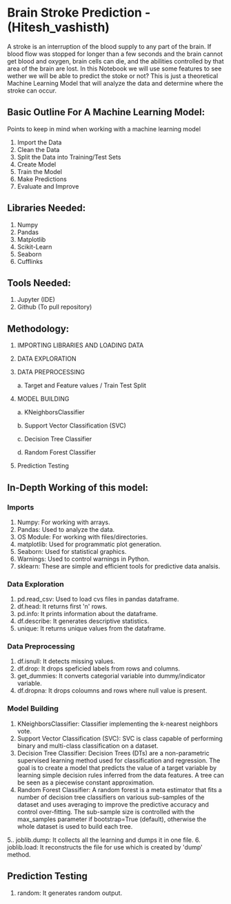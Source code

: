 # Brain Stroke Prediction - (Hitesh_vashisth)


A stroke is an interruption of the blood supply to any part of the brain. If blood flow was stopped for longer than a few seconds and the brain cannot get blood and oxygen, brain cells can die, and the abilities controlled by that area of the brain are lost. In this Notebook we will use some features to see wether we will be able to predict the stoke or not? This is just a theoretical Machine Learning Model that will analyze the data and determine where the stroke can occur.

## Basic Outline For A Machine Learning Model:

Points to keep in mind when working with a machine learning model

1. Import the Data
2. Clean the Data
3. Split the Data into Training/Test Sets
4. Create Model
5. Train the Model
6. Make Predictions
7. Evaluate and Improve

## Libraries Needed:

1. Numpy
2. Pandas
3. Matplotlib
4. Scikit-Learn
5. Seaborn
6. Cufflinks

## Tools Needed:

1. Jupyter (IDE)
2. Github (To pull repository)


## Methodology:

1. IMPORTING LIBRARIES AND LOADING DATA
2. DATA EXPLORATION
3. DATA PREPROCESSING

    a. Target and Feature values / Train Test Split
4. MODEL BUILDING

    a. KNeighborsClassifier

    b. Support Vector Classification (SVC)

    c. Decision Tree Classifier

    d. Random Forest Classifier

5. Prediction Testing


## In-Depth Working of this model:

### Imports

1. Numpy: For working with arrays.
2. Pandas: Used to analyze the data.
3. OS Module: For working with files/directories.
4. matplotlib: Used for programmatic plot generation.
5. Seaborn: Used for statistical graphics.
6. Warnings: Used to control warnings in Python.
7. sklearn: These are simple and efficient tools for predictive data analsis.

### Data Exploration

1. pd.read_csv: Used to load cvs files in pandas dataframe.
2. df.head: It returns first 'n' rows.
3. pd.info: It prints information about the dataframe.
4. df.describe: It generates descriptive statistics.
5. unique: It returns unique values from the dataframe.

### Data Preprocessing

1. df.isnull: It detects missing values.
2. df.drop: It drops speficied labels from rows and columns.
3. get_dummies: It converts categorial variable into dummy/indicator variable.
4. df.dropna: It drops coloumns and rows where null value is present.

### Model Building

1. KNeighborsClassifier: Classifier implementing the k-nearest neighbors vote.
2. Support Vector Classification (SVC): SVC is class capable of performing binary and multi-class classification on a dataset.
3. Decision Tree Classifier: Decision Trees (DTs) are a non-parametric supervised learning method used for classification and regression. The goal is to create a model that predicts the value of a target variable by learning simple decision rules inferred from the data features. A tree can be seen as a piecewise constant approximation.
4. Random Forest Classifier: A random forest is a meta estimator that fits a number of decision tree classifiers on various sub-samples of the dataset and uses averaging to improve the predictive accuracy and control over-fitting. The sub-sample size is controlled with the max_samples parameter if bootstrap=True (default), otherwise the whole dataset is used to build each tree.

5.. joblib.dump: It collects all the learning and dumps it in one file.
6. joblib.load: It reconstructs the file for use which is created by 'dump' method.

## Prediction Testing

1. random: It generates random output.
